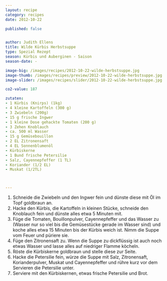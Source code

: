 ```yaml
---
layout: recipe
category: recipes
date: 2012-10-22

published: false


author: Judith Ellens
title: Wilde Kürbis Herbstsuppe
type: Spezial Rezept
season: Kürbis und Auberginen - Saison 
season-date: -

image-big: /images/recipes/2012-10-22-wilde-herbstsuppe.jpg
image-thumb: /images/recipes/preview/2012-10-22-wilde-herbstsuppe.jpg
image-slider: /images/recipes/slider/2012-10-22-wilde-herbstsuppe.jpg

co2-value: 187

zutaten:
- 1 Kürbis (Knirps) (1kg)
- 4 kleine Kartoffeln (300 g)
- 3 Zwiebeln (200g)
- 15 g frische Ingwer
- 1 kleine Dose gehackte Tomaten (200 g)
- 3 Zehen Knoblauch
- ca. 500 ml Wasser
- 15 g Gemüsebouillon
- 2 EL Zitronensaft
- 4 EL Sonnenblumenöl
- Kürbiskerne
- 1 Bund frische Petersilie
- Salz, Cayennepfeffer (1 TL)
- Koriander (1/2 EL) 
- Muskat (1/2TL)



---
```


1. Schneide die Zwiebeln und den Ingwer fein und dünste diese mit Öl im Topf goldbraun an.
2. Hacke den Kürbis, die Kartoffeln in kleinen Stücke, schneide den Knoblauch fein und dünste alles etwa 5 Minuten mit.
3. Füge die Tomaten, Bouillonpulver, Cayennepfeffer und das Wasser zu (Wasser nur so viel bis die Gemüsestücke gerade im Wasser sind) und koche alles etwa 15 Minuten bis der Kürbis weich ist. Nimm die Suppe vom Feuer und püriere sie.
4. Füge den Zitronensaft zu. Wenn die Suppe zu dickflüssig ist auch noch etwas Wasser und lasse alles auf niedriger Flamme köcheln. 
5. Röste die Kürbiskerne goldbraun und stelle diese zur Seite.
6. Hacke die Petersilie fein, würze die Suppe mit Salz, Zitronensaft, Korianderpulver, Muskat und Cayennepfeffer und rühre kurz vor dem Servieren die Petersilie unter.
7. Serviere mit den Kürbiskernen, etwas frische Petersilie und Brot. 



